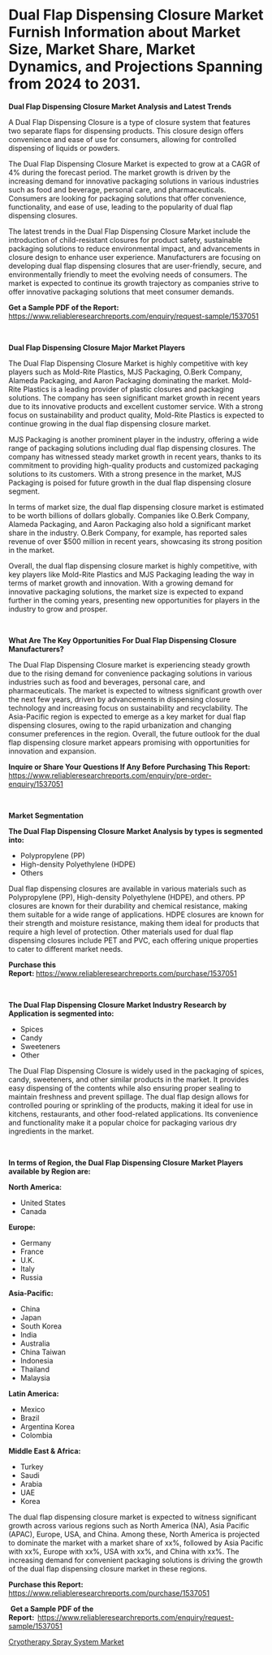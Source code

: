 <p><h1>Dual Flap Dispensing Closure Market Furnish Information about Market Size, Market Share, Market Dynamics, and Projections Spanning from 2024 to 2031.</h1></p><p><strong>Dual Flap Dispensing Closure Market Analysis and Latest Trends</strong></p>
<p><p>A Dual Flap Dispensing Closure is a type of closure system that features two separate flaps for dispensing products. This closure design offers convenience and ease of use for consumers, allowing for controlled dispensing of liquids or powders.</p><p>The Dual Flap Dispensing Closure Market is expected to grow at a CAGR of 4% during the forecast period. The market growth is driven by the increasing demand for innovative packaging solutions in various industries such as food and beverage, personal care, and pharmaceuticals. Consumers are looking for packaging solutions that offer convenience, functionality, and ease of use, leading to the popularity of dual flap dispensing closures.</p><p>The latest trends in the Dual Flap Dispensing Closure Market include the introduction of child-resistant closures for product safety, sustainable packaging solutions to reduce environmental impact, and advancements in closure design to enhance user experience. Manufacturers are focusing on developing dual flap dispensing closures that are user-friendly, secure, and environmentally friendly to meet the evolving needs of consumers. The market is expected to continue its growth trajectory as companies strive to offer innovative packaging solutions that meet consumer demands.</p></p>
<p><strong>Get a Sample PDF of the Report:&nbsp;</strong> <a href="https://www.reliableresearchreports.com/enquiry/request-sample/1537051">https://www.reliableresearchreports.com/enquiry/request-sample/1537051</a></p>
<p>&nbsp;</p>
<p><strong>Dual Flap Dispensing Closure Major Market Players</strong></p>
<p><p>The Dual Flap Dispensing Closure Market is highly competitive with key players such as Mold-Rite Plastics, MJS Packaging, O.Berk Company, Alameda Packaging, and Aaron Packaging dominating the market. Mold-Rite Plastics is a leading provider of plastic closures and packaging solutions. The company has seen significant market growth in recent years due to its innovative products and excellent customer service. With a strong focus on sustainability and product quality, Mold-Rite Plastics is expected to continue growing in the dual flap dispensing closure market.</p><p>MJS Packaging is another prominent player in the industry, offering a wide range of packaging solutions including dual flap dispensing closures. The company has witnessed steady market growth in recent years, thanks to its commitment to providing high-quality products and customized packaging solutions to its customers. With a strong presence in the market, MJS Packaging is poised for future growth in the dual flap dispensing closure segment.</p><p>In terms of market size, the dual flap dispensing closure market is estimated to be worth billions of dollars globally. Companies like O.Berk Company, Alameda Packaging, and Aaron Packaging also hold a significant market share in the industry. O.Berk Company, for example, has reported sales revenue of over $500 million in recent years, showcasing its strong position in the market.</p><p>Overall, the dual flap dispensing closure market is highly competitive, with key players like Mold-Rite Plastics and MJS Packaging leading the way in terms of market growth and innovation. With a growing demand for innovative packaging solutions, the market size is expected to expand further in the coming years, presenting new opportunities for players in the industry to grow and prosper.</p></p>
<p>&nbsp;</p>
<p><strong>What Are The Key Opportunities For Dual Flap Dispensing Closure Manufacturers?</strong></p>
<p><p>The Dual Flap Dispensing Closure market is experiencing steady growth due to the rising demand for convenience packaging solutions in various industries such as food and beverages, personal care, and pharmaceuticals. The market is expected to witness significant growth over the next few years, driven by advancements in dispensing closure technology and increasing focus on sustainability and recyclability. The Asia-Pacific region is expected to emerge as a key market for dual flap dispensing closures, owing to the rapid urbanization and changing consumer preferences in the region. Overall, the future outlook for the dual flap dispensing closure market appears promising with opportunities for innovation and expansion.</p></p>
<p><strong>Inquire or Share Your Questions If Any Before Purchasing This Report:</strong> <a href="https://www.reliableresearchreports.com/enquiry/pre-order-enquiry/1537051">https://www.reliableresearchreports.com/enquiry/pre-order-enquiry/1537051</a></p>
<p>&nbsp;</p>
<p><strong>Market Segmentation</strong></p>
<p><strong>The Dual Flap Dispensing Closure Market Analysis by types is segmented into:</strong></p>
<p><ul><li>Polypropylene (PP)</li><li>High-density Polyethylene (HDPE)</li><li>Others</li></ul></p>
<p><p>Dual flap dispensing closures are available in various materials such as Polypropylene (PP), High-density Polyethylene (HDPE), and others. PP closures are known for their durability and chemical resistance, making them suitable for a wide range of applications. HDPE closures are known for their strength and moisture resistance, making them ideal for products that require a high level of protection. Other materials used for dual flap dispensing closures include PET and PVC, each offering unique properties to cater to different market needs.</p></p>
<p><strong>Purchase this Report:&nbsp;</strong><a href="https://www.reliableresearchreports.com/purchase/1537051">https://www.reliableresearchreports.com/purchase/1537051</a></p>
<p>&nbsp;</p>
<p><strong>The Dual Flap Dispensing Closure Market Industry Research by Application is segmented into:</strong></p>
<p><ul><li>Spices</li><li>Candy</li><li>Sweeteners</li><li>Other</li></ul></p>
<p><p>The Dual Flap Dispensing Closure is widely used in the packaging of spices, candy, sweeteners, and other similar products in the market. It provides easy dispensing of the contents while also ensuring proper sealing to maintain freshness and prevent spillage. The dual flap design allows for controlled pouring or sprinkling of the products, making it ideal for use in kitchens, restaurants, and other food-related applications. Its convenience and functionality make it a popular choice for packaging various dry ingredients in the market.</p></p>
<p>&nbsp;</p>
<p><strong>In terms of Region, the Dual Flap Dispensing Closure Market Players available by Region are:</strong></p>
<p>
    <p> <strong> North America: </strong>
        <ul>
            <li>United States</li>
            <li>Canada</li>
        </ul>
        </p> 
    <p> <strong> Europe: </strong>
        <ul>
            <li>Germany</li>
            <li>France</li>
            <li>U.K.</li>
            <li>Italy</li>
            <li>Russia</li>
        </ul>
        </p> 
    <p> <strong> Asia-Pacific: </strong>
        <ul>
            <li>China</li>
            <li>Japan</li>
            <li>South Korea</li>
            <li>India</li>
            <li>Australia</li>
            <li>China Taiwan</li>
            <li>Indonesia</li>
            <li>Thailand</li>
            <li>Malaysia</li>
        </ul>
        </p> 
    <p> <strong> Latin America: </strong>
        <ul>
            <li>Mexico</li>
            <li>Brazil</li>
            <li>Argentina Korea</li>
            <li>Colombia</li>
        </ul>
        </p> 
    <p> <strong> Middle East & Africa: </strong>
        <ul>
            <li>Turkey</li>
            <li>Saudi</li>
            <li>Arabia</li>
            <li>UAE</li>
            <li>Korea</li>
        </ul>
    </p>
    </p>
<p><p>The dual flap dispensing closure market is expected to witness significant growth across various regions such as North America (NA), Asia Pacific (APAC), Europe, USA, and China. Among these, North America is projected to dominate the market with a market share of xx%, followed by Asia Pacific with xx%, Europe with xx%, USA with xx%, and China with xx%. The increasing demand for convenient packaging solutions is driving the growth of the dual flap dispensing closure market in these regions.</p></p>
<p><strong>Purchase this Report: </strong><a href="https://www.reliableresearchreports.com/purchase/1537051">https://www.reliableresearchreports.com/purchase/1537051</a></p>
<p>&nbsp;<strong>Get a Sample PDF of the Report:&nbsp;&nbsp;</strong><a href="https://www.reliableresearchreports.com/enquiry/request-sample/1537051">https://www.reliableresearchreports.com/enquiry/request-sample/1537051</a></p>
<p><strong></strong></p>
<p><p><a href="https://cautious-neon-760.notion.site/Cryotherapy-Spray-System-Market-Size-Share-Trends-Analysis-Report-By-Application-Regional-Outloo-ee0161ce2e4d41ae8f8e794e631057d6">Cryotherapy Spray System Market</a></p></p>